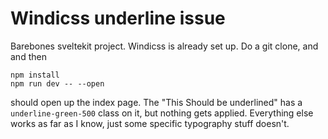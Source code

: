 # Windicss underline issue

Barebones sveltekit project.  Windicss is already set up.  Do a git clone, and and then
```
npm install
npm run dev -- --open
```

should open up the index page. The "This Should be underlined" has a `underline-green-500` class on it, but nothing gets applied. Everything else works as far as I know, just some specific typography stuff doesn't.

